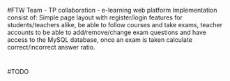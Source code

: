 #FTW Team - TP collaboration - e-learning web platform
Implementation consist of:
Simple page layout with register/login features for students/teachers alike, be able to follow courses and take exams, teacher accounts to be able to add/remove/change exam questions and have access to the MySQL database, once an exam is taken calculate correct/incorrect answer ratio.
#
#TODO
